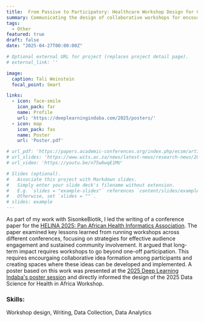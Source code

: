 ```yaml
---
title:  From Passive to Participatory: Healthcare Workshop Design for Continued Community Engagement
summary: Communicating the design of collaborative workshops for encouraging community building.
tags:
  - Other
featured: true
draft: false
date: "2025-04-27T00:00:00Z"

# Optional external URL for project (replaces project detail page).
# external_link: ''

image:
  caption: Tali Weinstein
  focal_point: Smart

links:
  - icon: face-smile
    icon_pack: far
    name: Profile
    url: 'https://deeplearningindaba.com/2025/posters/'
  - icon: map
    icon_pack: fas
    name: Poster
    url: 'Poster.pdf'

# url_pdf: 'https://papers.academic-conferences.org/index.php/ecsm/article/view/299'
# url_slides: 'https://www.wits.ac.za/news/latest-news/research-news/2021/2021-11/eie-open-day-2021.html'
# url_video: 'https://youtu.be/n75w6wqE1MU'

# Slides (optional).
#   Associate this project with Markdown slides.
#   Simply enter your slide deck's filename without extension.
#   E.g. `slides = "example-slides"` references `content/slides/example-slides.md`.
#   Otherwise, set `slides = ""`.
# slides: example
---
```


As part of my work with SisonkeBiotik, I led the writing of a conference paper for the [HELINA 2025: Pan African Health Informatics Association](http://easychair.org/cfp.org/cfp/HELINA2025). The paper examined key lessons learned from running workshops across different conferences, focusing on strategies for effective audience engagement and sustained community involvement. It argued that long-term impact requires workshops to go beyond one-off participation. This requires encourgaing collaborative idea formation among participants and creating spaces where these ideas can be developed and implemented. A poster based on this work was presented at the [2025 Deep Learning Indaba's poster session](https://deeplearningindaba.com/2025/posters/)
 and directly informed the design of the 2025 Data Science for Health in Africa Workshop.

### Skills: 
Workshop design, Writing, Data Collection, Data Analytics

